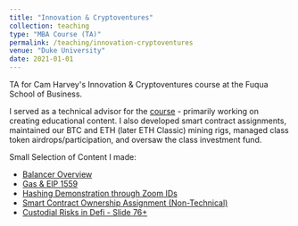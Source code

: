 ```yaml
---
title: "Innovation & Cryptoventures"
collection: teaching
type: "MBA Course (TA)"
permalink: /teaching/innovation-cryptoventures
venue: "Duke University"
date: 2021-01-01
---
```


TA for Cam Harvey's Innovation & Cryptoventures course at the Fuqua School of Business. 

I served as a technical advisor for the [course](https://faculty.fuqua.duke.edu/~charvey/Teaching/697_2021/697_Syllabus.htm) - primarily working on creating educational content. I also developed smart contract assignments, maintained our BTC and ETH (later ETH Classic) mining rigs, managed class token airdrops/participation, and oversaw the class investment fund.

Small Selection of Content I made:
- [Balancer Overview](https://faculty.fuqua.duke.edu/~charvey/Teaching/697_2021/Public_Presentations_697/DeFi_2021_5_Deep_697.pdf)
- [Gas & EIP 1559](https://faculty.fuqua.duke.edu/~charvey/Teaching/697_2021/Public_Presentations_697/Gas_2021_697.pdf)
- [Hashing Demonstration through Zoom IDs](https://faculty.fuqua.duke.edu/~charvey/Teaching/697_2021/Public_Presentations_697/Zoom_2021_697.pdf)
- [Smart Contract Ownership Assignment (Non-Technical)](https://docs.google.com/document/d/1J38OP8dSVinZVNlyeqUzI8XcKm8kR0wwya9mhssqumo/edit?usp=sharing)
- [Custodial Risks in Defi - Slide 76+](https://faculty.fuqua.duke.edu/~charvey/Teaching/697_2021/Public_Presentations_697/DeFi_2021_6_Risks_697.pdf)